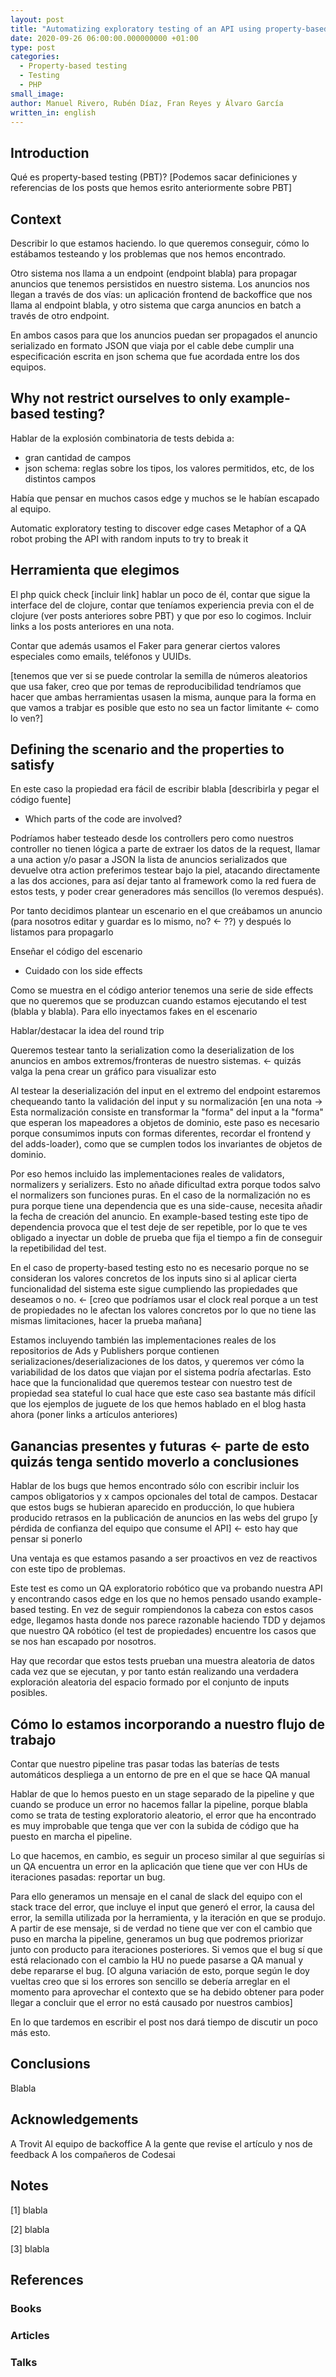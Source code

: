 ```yaml
---
layout: post
title: "Automatizing exploratory testing of an API using property-based testing to blabla"
date: 2020-09-26 06:00:00.000000000 +01:00
type: post
categories:
  - Property-based testing
  - Testing
  - PHP
small_image: 
author: Manuel Rivero, Rubén Díaz, Fran Reyes y Álvaro García
written_in: english
---
```


## Introduction

Qué es property-based testing (PBT)?
[Podemos sacar definiciones y referencias de los posts que hemos esrito anteriormente sobre PBT]


## Context

Describir lo que estamos haciendo. lo que queremos conseguir,
cómo lo estábamos testeando 
y los problemas que nos hemos encontrado.

Otro sistema nos llama a un endpoint (endpoint blabla) para propagar anuncios que tenemos persistidos en nuestro sistema.
Los anuncios nos llegan a través de dos vías: un aplicación frontend de backoffice que nos llama al endpoint blabla, y 
otro sistema que carga anuncios en batch a través de otro endpoint.

En ambos casos para que los anuncios puedan ser propagados el anuncio serializado en formato JSON que viaja por el cable
debe cumplir una especificación escrita en json schema que fue acordada entre los dos equipos.

## Why not restrict ourselves to only example-based testing?

Hablar de la explosión combinatoria de tests debida a:
* gran cantidad de campos
* json schema: reglas sobre los tipos, los valores permitidos, etc, de los distintos campos

Había que pensar en muchos casos edge y muchos se le habían escapado al equipo.

Automatic exploratory testing to discover edge cases
Metaphor of a QA robot probing the API with random inputs to try to break it

## Herramienta que elegimos
El php quick check [incluir link] hablar un poco de él, contar que sigue la interface del de clojure, contar que teníamos experiencia previa con el de clojure (ver posts anteriores sobre PBT) y que por eso lo cogimos. Incluir links a los posts anteriores en una nota.

Contar que además usamos el Faker para generar ciertos valores especiales como emails, teléfonos y UUIDs.

[tenemos que ver si se puede controlar la semilla de números aleatorios que usa faker, creo que por temas de reproducibilidad tendríamos que hacer que ambas herramientas usasen la misma, aunque para la forma en que vamos a trabjar es posible que esto no sea un factor limitante <- como lo ven?]

## Defining the scenario and the properties to satisfy
En este caso la propiedad era fácil de escribir blabla [describirla y pegar el código fuente] 

* Which parts of the code are involved?

Podríamos haber testeado desde los controllers 
pero como nuestros controller no tienen lógica a parte de extraer los datos de la
request, llamar a una action y/o pasar a JSON la lista de anuncios serializados 
que devuelve otra action preferimos testear bajo la piel, atacando directamente a 
las dos acciones, para así dejar tanto al framework como la red fuera 
de estos tests, y poder crear generadores más sencillos (lo veremos después).

Por tanto decidimos plantear un escenario en el que creábamos un anuncio (para nosotros editar y guardar es lo mismo, no? <- ??) y después lo listamos para propagarlo

Enseñar el código del escenario

* Cuidado con los side effects

Como se muestra en el código anterior tenemos una serie de side effects que no queremos que se produzcan 
cuando estamos ejecutando el test (blabla y blabla). Para ello inyectamos fakes en el escenario 

Hablar/destacar la idea del round trip 

Queremos testear tanto la serialization como la deserialization de los anuncios en ambos extremos/fronteras de nuestro sistemas. <- quizás valga la pena crear un gráfico para visualizar esto

Al testear la deserialización del input en el extremo del endpoint estaremos chequeando tanto la validación del input y su normalización [en una nota -> Esta normalización consiste en transformar la "forma" del input a la "forma" que esperan los mapeadores a objetos de dominio, este paso es necesario porque consumimos inputs con formas diferentes, recordar el frontend y del adds-loader), como que se cumplen todos los invariantes de objetos de dominio.

Por eso hemos incluido las implementaciones reales de validators, normalizers y serializers. Esto no añade dificultad extra porque todos salvo el normalizers son funciones puras. En el caso de la normalización no es pura porque tiene una dependencia que es una side-cause, necesita añadir la fecha de creación del anuncio.
En example-based testing este tipo de dependencia provoca que el test deje de ser repetible, por lo que te ves obligado a inyectar un doble de prueba que fija el tiempo a fin de conseguir la repetibilidad del test.

En el caso de property-based testing esto no es necesario porque no se consideran los valores concretos de los inputs sino si al aplicar cierta funcionalidad del sistema este sigue cumpliendo las propiedades que deseamos o no.
<- [creo que podríamos usar el clock real porque a un test de propiedades no le afectan los valores concretos por lo que no tiene las mismas limitaciones, hacer la prueba mañana]

Estamos incluyendo también las implementaciones reales de los repositorios de Ads y Publishers porque contienen serializaciones/deserializaciones de los datos, y queremos ver cómo la variabilidad de los datos que viajan por el sistema podría afectarlas. Esto hace que la funcionalidad que queremos testear con nuestro test de propiedad sea stateful lo cual hace que este caso sea bastante más difícil que los ejemplos de juguete de los que hemos hablado en el blog hasta ahora (poner links a artículos anteriores)


## Ganancias presentes y futuras <- parte de esto quizás tenga sentido moverlo a conclusiones

Hablar de los bugs que hemos encontrado sólo con escribir incluir los campos obligatorios y x campos opcionales del total de campos. Destacar que estos bugs se hubieran aparecido en producción, lo que hubiera producido retrasos en la publicación de anuncios en las webs del grupo [y pérdida de confianza 
del equipo que consume el API] <- esto hay que pensar si ponerlo

Una ventaja es que estamos pasando a ser proactivos en vez de reactivos con este tipo de problemas. 

Este test es como un QA exploratorio robótico que va probando nuestra API y encontrando casos edge en los que no hemos pensado usando example-based testing. En vez de seguir rompiendonos la cabeza con estos casos edge, llegamos hasta donde nos parece razonable haciendo TDD y dejamos que nuestro QA robótico (el test de propiedades) encuentre los casos que se nos han escapado por nosotros.

Hay que recordar que estos tests prueban una muestra aleatoria de datos cada vez que se ejecutan, y por tanto están realizando una verdadera exploración aleatoria del espacio formado por el conjunto de inputs posibles.


## Cómo lo estamos incorporando a nuestro flujo de trabajo

Contar que nuestro pipeline tras pasar todas las baterías de tests automáticos despliega a un entorno de pre en el que se hace QA manual

Hablar de que lo hemos puesto en un stage separado de la pipeline y que cuando se produce un error no hacemos fallar la pipeline, porque blabla como se trata de testing exploratorio aleatorio, el error que ha encontrado es muy improbable que tenga que ver con la subida de código que ha puesto en marcha el pipeline.

Lo que hacemos, en cambio, es seguir un proceso similar al que seguirías si un QA encuentra un error en la aplicación que tiene que ver con HUs de iteraciones pasadas: reportar un bug. 

Para ello generamos un mensaje en el canal de slack del equipo con el stack trace del error, que incluye el input que generó el error, la causa del error, la semilla utilizada por la herramienta, y la iteración en que se produjo. A partir de ese mensaje, si de verdad no tiene que ver con el cambio que puso en marcha la pipeline, generamos un bug que podremos priorizar junto con producto para iteraciones posteriores. Si vemos que el bug sí que está relacionado con el cambio la HU no puede pasarse a QA manual y debe repararse el bug. [O alguna variación de esto, porque según le doy vueltas creo que si los errores son sencillo se debería arreglar en el momento para aprovechar el contexto que se ha debido obtener para poder llegar a concluir que el error no está causado por nuestros cambios]

En lo que tardemos en escribir el post nos dará tiempo de discutir un poco más esto.


## Conclusions
Blabla


## Acknowledgements
A Trovit
Al equipo de backoffice
A la gente que revise el artículo y nos de feedback
A los compañeros de Codesai

## Notes


<a name="nota1"></a> [1] blabla

<a name="nota2"></a> [2] blabla

<a name="nota3"></a> [3] blabla



## References

### Books



### Articles



### Talks




